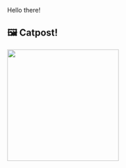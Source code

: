 Hello there!



## 🖼️ Catpost!

<sub>
    <img src="https://cdn2.thecatapi.com/images/QN0FcBy4j.jpg" height="256">
</sub>


